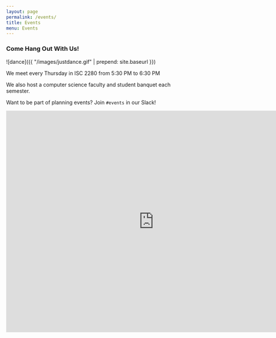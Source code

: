 ```yaml
---
layout: page
permalink: /events/
title: Events
menu: Events
---
```

### Come Hang Out With Us!

![dance]({{ "/images/justdance.gif" | prepend: site.baseurl }})

We meet every Thursday in ISC 2280 from 5:30 PM to 6:30 PM

We also host a computer science faculty and student banquet each semester.

Want to be part of planning events? Join `#events` in our Slack!

<iframe src="https://calendar.google.com/calendar/embed?src=email.wm.edu_a1r2m04g7kem1oahvhtg1jcjqo%40group.calendar.google.com&ctz=America%2FNew_York" style="border: 0" width="800" height="600" frameborder="0" scrolling="no"></iframe>
